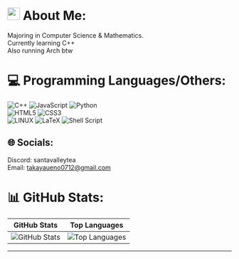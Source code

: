# <img src="https://github.com/santavalleytea/santavalleytea/assets/119724608/32027fc7-79af-440a-9464-caea27de70ac" style="width: 28px;"> About Me:
Majoring in Computer Science & Mathematics. <br>
Currently learning C++<br>
Also running Arch btw

# 💻 Programming Languages/Others:
![C++](https://img.shields.io/badge/c++-%2300599C.svg?style=for-the-badge&logo=c%2B%2B&logoColor=white) 
![JavaScript](https://img.shields.io/badge/javascript-%23323330.svg?style=for-the-badge&logo=javascript&logoColor=%23F7DF1E) 
![Python](https://img.shields.io/badge/python-3670A0?style=for-the-badge&logo=python&logoColor=ffdd54) <br>
![HTML5](https://img.shields.io/badge/html5-%23E34F26.svg?style=for-the-badge&logo=html5&logoColor=white) 
![CSS3](https://img.shields.io/badge/css3-%231572B6.svg?style=for-the-badge&logo=css3&logoColor=white) <br>
![LINUX](https://img.shields.io/badge/Linux-FCC624?style=for-the-badge&logo=linux&logoColor=black) 
![LaTeX](https://img.shields.io/badge/latex-%23008080.svg?style=for-the-badge&logo=latex&logoColor=white)
![Shell Script](https://img.shields.io/badge/shell_script-%23121011.svg?style=for-the-badge&logo=gnu-bash&logoColor=white) 

## 🌐 Socials:
Discord: santavalleytea<br>
Email: takayaueno0712@gmail.com

# 📊 GitHub Stats:

| GitHub Stats | Top Languages |
| ------------ | ------------- |
| ![GitHub Stats](https://github-readme-stats.vercel.app/api?username=santavalleytea&theme=gotham&hide_border=false&include_all_commits=true&count_private=true) | ![Top Languages](https://github-readme-stats.vercel.app/api/top-langs/?username=santavalleytea&theme=gotham&hide_border=false&include_all_commits=true&count_private=true&layout=compact) |
---

<!-- Proudly created with GPRM ( https://gprm.itsvg.in ) -->
